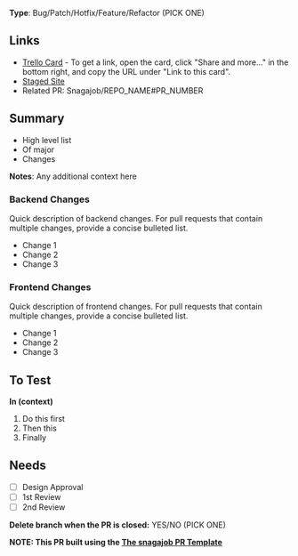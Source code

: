 **Type**: Bug/Patch/Hotfix/Feature/Refactor (PICK ONE)

## Links ##
- [Trello Card](https://url.to.trello.card) - To get a link, open the card, click "Share and more..." in the bottom right, and copy the URL under "Link to this card".
- [Staged Site](http://url.to.staged.site)
- Related PR: Snagajob/REPO_NAME#PR_NUMBER

## Summary ##
- High level list
- Of major
- Changes

**Notes**: Any additional context here

### Backend Changes ###
Quick description of backend changes. For pull requests that contain multiple changes, provide a concise bulleted list. 
- Change 1
- Change 2
- Change 3

### Frontend Changes ###
Quick description of frontend changes. For pull requests that contain multiple changes, provide a concise bulleted list. 
- Change 1
- Change 2
- Change 3

## To Test ##

**In (context)**

1. Do this first
2. Then this
3. Finally

## Needs ##

- [ ] Design Approval
- [ ] 1st Review
- [ ] 2nd Review

**Delete branch when the PR is closed:** YES/NO (PICK ONE)

**NOTE: This PR built using the [The snagajob PR Template](https://github.com/Snagajob/pr-template)**
